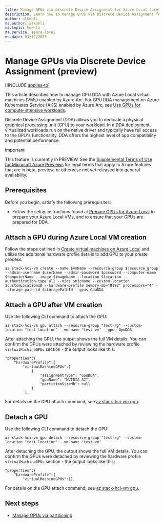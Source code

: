 ```yaml
---
title: Manage GPUs via Discrete Device Assignment for Azure Local (preview)
description: Learn how to manage GPUs via Discrete Device Assignment for Azure Local (preview).
author: alkohli
ms.author: alkohli
ms.topic: how-to
ms.service: azure-local
ms.date: 03/17/2025
---
```


# Manage GPUs via Discrete Device Assignment (preview)

[!INCLUDE [applies-to](../includes/hci-applies-to-23h2.md)]

This article describes how to manage GPU DDA with Azure Local virtual machines (VMs) enabled by Azure Arc. For GPU DDA management on Azure Kubernetes Service (AKS) enabled by Azure Arc, see [Use GPUs for compute-intensive workloads](/azure/aks/hybrid/deploy-gpu-node-pool#create-a-new-workload-cluster-with-a-gpu-enabled-node-pool).

Discrete Device Assignment (DDA) allows you to dedicate a physical graphical processing unit (GPU) to your workload. In a DDA deployment, virtualized workloads run on the native driver and typically have full access to the GPU's functionality. DDA offers the highest level of app compatibility and potential performance.

> [!IMPORTANT]
> This feature is currently in PREVIEW. See the [Supplemental Terms of Use for Microsoft Azure Previews](https://azure.microsoft.com/support/legal/preview-supplemental-terms/) for legal terms that apply to Azure features that are in beta, preview, or otherwise not yet released into general availability.


## Prerequisites

Before you begin, satisfy the following prerequisites:

- Follow the setup instructions found at [Prepare GPUs for Azure Local](./gpu-manage-via-device.md) to prepare your Azure Local VMs, and to ensure that your GPUs are prepared for DDA.  

## Attach a GPU during Azure Local VM creation

Follow the steps outlined in [Create virtual machines on Azure Local](create-arc-virtual-machines.md?tabs=azurecli) and utilize the additional hardware profile details to add GPU to your create process.

```azurecli
az stack-hci-vm create --name $vmName --resource-group $resource_group --admin-username $userName --admin-password $password --computer-name $computerName --image $imageName --location $location --authentication-type all --nics $nicName --custom-location $customLocationID --hardware-profile memory-mb="8192" processors="4" --storage-path-id $storagePathId --gpus GpuDDA
```

## Attach a GPU after VM creation

Use the following CLI command to attach the GPU:

```azurecli
az stack-hci-vm gpu attach --resource-group "test-rg" --custom-location "test-location" --vm-name "test-vm" --gpus GpuDDA
```

After attaching the GPU, the output shows the full VM details. You can confirm the GPUs were attached by reviewing the hardware profile `virtualMachineGPUs` section - the output looks like this:

```azurecli
"properties":{
	"hardwareProfile":{
		"virtualMachineGPUs":[
			{
				"assignmentType": "GpuDDA",
				"gpuName": "NVIDIA A2",
				"partitionSizeMb": null
			}
         ],
```

For details on the GPU attach command, see [az stack-hci-vm gpu](/cli/azure/stack-hci-vm/gpu).

## Detach a GPU

Use the following CLI command to detach the GPU:

```azurecli
az stack-hci-vm gpu detach --resource-group "test-rg" --custom-location "test-location" --vm-name "test-vm"
```

After detaching the GPU, the output shows the full VM details. You can confirm the GPUs were detached by reviewing the hardware profile `virtualMachineGPUs` section - the output looks like this:

```azurecli
"properties":{
	"hardwareProfile":{
		"virtualMachineGPUs":[],
```

For details on the GPU attach command, see [az stack-hci-vm gpu](/cli/azure/stack-hci-vm/gpu).

## Next steps

- [Manage GPUs via partitioning](./gpu-manage-via-partitioning.md)